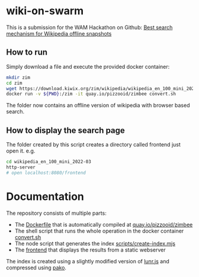 # wiki-on-swarm

This is a submission for the WAM Hackathon on Github: [Best search mechanism for Wikipedia offline snapshots](https://gitcoin.co/issue/fairdatasociety/wam/19/100027845)

## How to run
Simply download a file and execute the provided docker container:
```bash
mkdir zim
cd zim
wget https://download.kiwix.org/zim/wikipedia/wikipedia_en_100_mini_2022-03.zim
docker run -v ${PWD}:/zim -it quay.io/pizzooid/zimbee convert.sh
```
The folder now contains an offline version of wikipedia with browser based search.

## How to display the search page
The folder created by this script creates a directory called frontend just open it. e.g.
```bash
cd wikipedia_en_100_mini_2022-03
http-server
# open localhost:8080/frontend
```

# Documentation
The repository consists of multiple parts:
* The [Dockerfile](./Dockerfile) that is automatically compiled at [quay.io/pizzooid/zimbee](http://quay.io/pizzooid/zimbee)
* The shell script that runs the whole operation in the docker container [convert.sh](./convert.sh)
* The node script that generates the index [scripts/create-index.mjs](./scripts/create-index.mjs)
* The [frontend](./zimbee-frontend/) that displays the results from a static webserver

The index is created using a slightly modified version of [lunr.js](https://github.com/pizzooid/lunr.js) and compressed using [pako](https://github.com/nodeca/pako).


<!-- TODO: File size comparison -->